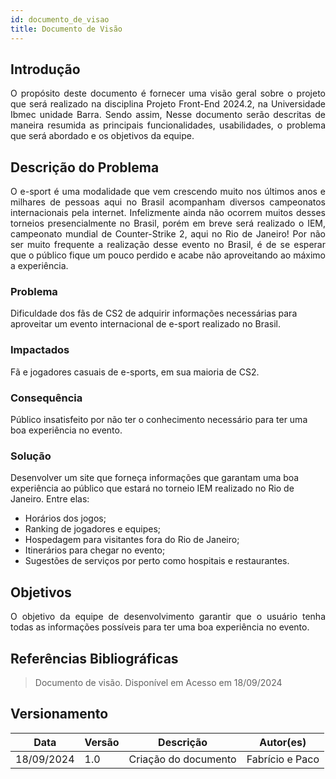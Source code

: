 ```yaml
---
id: documento_de_visao
title: Documento de Visão
---
```

## Introdução

<p align = "justify">
O propósito deste documento é fornecer uma visão geral sobre o projeto que será realizado na disciplina Projeto Front-End 2024.2, na Universidade Ibmec unidade Barra. Sendo assim, Nesse documento serão descritas de maneira resumida as principais funcionalidades, usabilidades, o problema que será abordado e os objetivos da equipe.
</p>

## Descrição do Problema 

<p align = "justify">
O e-sport é uma modalidade que vem crescendo muito nos últimos anos e milhares de pessoas aqui no Brasil acompanham diversos campeonatos internacionais pela internet. Infelizmente ainda não ocorrem muitos desses torneios presencialmente no Brasil, porém em breve será realizado o IEM, campeonato mundial de Counter-Strike 2, aqui no Rio de Janeiro! Por não ser muito frequente a realização desse evento no Brasil, é de se esperar que o público fique um pouco perdido e acabe não aproveitando ao máximo a experiência.
</p>

### Problema

Dificuldade dos fãs de CS2 de adquirir informações necessárias para aproveitar um evento internacional de e-sport realizado no Brasil.

### Impactados

Fã e jogadores casuais de e-sports, em sua maioria de CS2.

### Consequência

Público insatisfeito por não ter o conhecimento necessário para ter uma boa experiência no evento.

### Solução

Desenvolver um site que forneça informações que garantam uma boa experiência ao público que estará no torneio IEM realizado no Rio de Janeiro. Entre elas: <br>
- Horários dos jogos;<br>
- Ranking de jogadores e equipes;<br>
- Hospedagem para visitantes fora do Rio de Janeiro;<br>
- Itinerários para chegar no evento;<br>
- Sugestões de serviços por perto como hospitais e restaurantes.<br>

## Objetivos

<p align = "justify">
O objetivo da equipe de desenvolvimento garantir que o usuário tenha todas as informações possíveis para ter uma boa experiência no evento.
</p>

## Referências Bibliográficas

> Documento de visão. Disponível em  Acesso em 18/09/2024

## Versionamento
| Data | Versão | Descrição | Autor(es) |
| -- | -- | -- | -- |
| 18/09/2024 | 1.0 | Criação do documento | Fabrício e Paco | 
